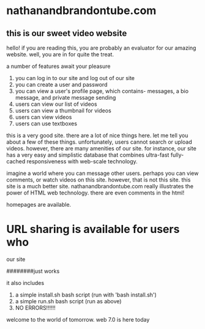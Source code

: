 nathanandbrandontube.com
========================

this is our sweet video website
-------------------------------


hello! if you are reading this, you are probably an evaluator for our amazing website.
well, you are in for quite the treat.

a number of features await your pleasure

1. you can log in to our site and log out of our site
2. you can create a user and password
3. you can view a user's profile page, which contains- messages, a bio message, and private message sending
4. users can view our list of videos
5. users can view a thumbnail for videos
6. users can view videos
7. users can use textboxes

this is a very good site. there are a lot of nice things here. let me tell you about a few of
these things. unfortunately, users cannot search or upload videos. however, there are many amenities of our site.
for instance, our site has a very easy and simplistic database that combines ultra-fast fully-cached responsiveness
with web-scale technology. 

imagine a world where you can message other users. perhaps you can view comments, or watch videos on this site. 
however, that is not this site. this site is a much better site. nathanandbrandontube.com really illustrates the
power of HTML web technology. there are even comments in the html!

homepages are available.

URL sharing is available for users who 
======================================

our site

########just works

it also includes

1. a simple install.sh bash script (run with 'bash install.sh')
2. a simple run.sh bash script (run as above)
3. NO ERRORS!!!!!!

welcome to the world of tomorrow. web 7.0 is here today
